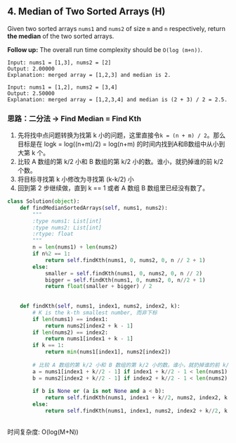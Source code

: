 ## 4. Median of Two Sorted Arrays (H)

Given two sorted arrays `nums1` and `nums2` of size `m` and `n` respectively, return **the median** of the two sorted arrays.

**Follow up:** The overall run time complexity should be `O(log (m+n))`.

```
Input: nums1 = [1,3], nums2 = [2]
Output: 2.00000
Explanation: merged array = [1,2,3] and median is 2.

Input: nums1 = [1,2], nums2 = [3,4]
Output: 2.50000
Explanation: merged array = [1,2,3,4] and median is (2 + 3) / 2 = 2.5.
```



### 思路：二分法 -> Find Median = Find Kth

1. 先将找中点问题转换为找第 k 小的问题，这里直接令`k = (n + m) / 2`。那么目标是在 logk = log((n+m)/2) = log(n+m) 的时间内找到A和B数组中从小到大第 k 个。
2. 比较 A 数组的第 k/2 小和 B 数组的第 k/2 小的数。谁小，就扔掉谁的前 k/2 个数。
3. 将目标寻找第 k 小修改为寻找第 (k-k/2) 小
4. 回到第 2 步继续做，直到 k == 1 或者 A 数组 B 数组里已经没有数了。

```python
class Solution(object):
    def findMedianSortedArrays(self, nums1, nums2):
        """
        :type nums1: List[int]
        :type nums2: List[int]
        :rtype: float
        """
        n = len(nums1) + len(nums2)
        if n%2 == 1:
            return self.findKth(nums1, 0, nums2, 0, n // 2 + 1)
        else:
            smaller = self.findKth(nums1, 0, nums2, 0, n // 2)
            bigger = self.findKth(nums1, 0, nums2, 0, n//2 + 1)
            return float(smaller + bigger) / 2
    
    
    def findKth(self, nums1, index1, nums2, index2, k):
        # K is the k-th smallest number, 而非下标
        if len(nums1) == index1:
            return nums2[index2 + k - 1]
        if len(nums2) == index2:
            return nums1[index1 + k - 1]
        if k == 1:
            return min(nums1[index1], nums2[index2])
        
        # 比较 A 数组的第 k/2 小和 B 数组的第 k/2 小的数。谁小，就扔掉谁的前 k/2 个数
        a = nums1[index1 + k//2 - 1] if index1 + k//2 - 1 < len(nums1) else None
        b = nums2[index2 + k//2 - 1] if index2 + k//2 - 1 < len(nums2) else None
        
        if b is None or (a is not None and a < b):
            return self.findKth(nums1, index1 + k//2, nums2, index2, k - k//2)
        else:
            return self.findKth(nums1, index1, nums2, index2 + k//2, k - k//2)
        
```

时间复杂度: O(log(M+N))